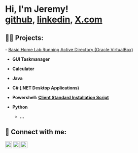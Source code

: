 <h1>Hi, I'm Jeremy! <br/><a href="https://github.com/jerryplski/jerrplyski/">github</a>, <a href="https://www.linkedin.com/in/jeremy-pacholski-a05564294/">linkedin</a>, <a href="https://x.com/jPacholski02">X.com</a></h1>
<!-- WORK IN PROGRESS -->

<h2>👨‍💻 Projects:</h2>
 <!-- To Do for Jerry -->
- <a href="https://github.com/jerryplski/ActiveDirectoryLab/">Basic Home Lab Running Active Directory (Oracle VirtualBox)</a>

- <b> GUI Taskmanager</b>

- <b> Calculator </b>
- <b>Java</b>
- <b>C# (.NET Desktop Applications)</b>
- <b>Powershell: <a href="https://github.com/jerryplski/jerrplyski/blob/main/Client%20Standard%20Installation">Client Standard Installation Script</a>
- <b>Python</b>
  - ...

<h2> 🤳 Connect with me:</h2>

<img align="left" alt="Jeremy | Twitter" width="22px" src="https://cdn.jsdelivr.net/npm/simple-icons@v3/icons/twitter.svg" />
<img align="left" alt="Jeremy | LinkedIn" width="22px" src="https://cdn.jsdelivr.net/npm/simple-icons@v3/icons/linkedin.svg" />
<img align="left" alt="Jeremy | Instagram" width="22px" src="https://cdn.jsdelivr.net/npm/simple-icons@v3/icons/instagram.svg" />


<!--
Some ideas to get you started:

- 🔭 I’m currently working on ...
- 🌱 I’m currently learning ...
- 👯 I’m looking to collaborate on ...
- 🤔 I’m looking for help with ...
- 💬 Ask me about ...
- 📫 How to reach me: ...
- 😄 Pronouns: ...
- ⚡ Fun fact: ...
-->
